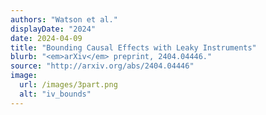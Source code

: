 ```yaml
---
authors: "Watson et al."
displayDate: "2024"
date: 2024-04-09
title: "Bounding Causal Effects with Leaky Instruments"
blurb: "<em>arXiv</em> preprint, 2404.04446."
source: "http://arxiv.org/abs/2404.04446"
image:
  url: /images/3part.png
  alt: "iv_bounds"
---
```


